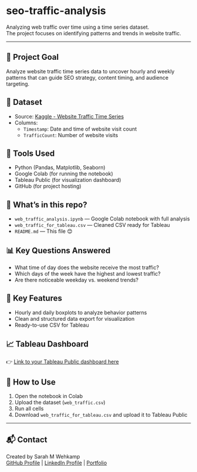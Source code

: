 # seo-traffic-analysis

Analyzing web traffic over time using a time series dataset.  
The project focuses on identifying patterns and trends in website traffic.

---

## 📌 Project Goal
Analyze website traffic time series data to uncover hourly and weekly patterns that can guide SEO strategy, content timing, and audience targeting.

## 📁 Dataset
- Source: [Kaggle - Website Traffic Time Series](https://www.kaggle.com/datasets/anthonytherrien/website-traffic)
- Columns:
  - `Timestamp`: Date and time of website visit count
  - `TrafficCount`: Number of website visits

## 🔧 Tools Used
- Python (Pandas, Matplotlib, Seaborn)
- Google Colab (for running the notebook)
- Tableau Public (for visualization dashboard)
- GitHub (for project hosting)

## 🧪 What’s in this repo?
- `web_traffic_analysis.ipynb` — Google Colab notebook with full analysis
- `web_traffic_for_tableau.csv` — Cleaned CSV ready for Tableau
- `README.md` — This file 😊

## 📊 Key Questions Answered
- What time of day does the website receive the most traffic?
- Which days of the week have the highest and lowest traffic?
- Are there noticeable weekday vs. weekend trends?

## 📌 Key Features
- Hourly and daily boxplots to analyze behavior patterns
- Clean and structured data export for visualization
- Ready-to-use CSV for Tableau

## 📈 Tableau Dashboard
👉 [Link to your Tableau Public dashboard here](https://public.tableau.com/app/profile/yourusername)

## 🚀 How to Use
1. Open the notebook in Colab
2. Upload the dataset (`web_traffic.csv`)
3. Run all cells
4. Download `web_traffic_for_tableau.csv` and upload it to Tableau Public

---

## 📬 Contact
Created by Sarah M Wehkamp  
[GitHub Profile](https://www.github.com/sarahwehkamp) |
[LinkedIn Profile](https://www.linkedin.com/in/sarah-wehkamp) |
[Portfolio](https://lnw26.myportfolio.com/)

